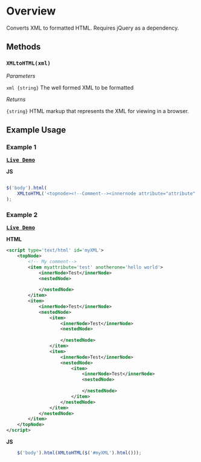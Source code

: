 # Overview


Converts XML to formatted HTML. Requires jQuery as a dependency. 

## Methods


### `XMLtoHTML(xml)`

*Parameters*

`xml {string}` The well formed XML to be formatted

*Returns*

`{string}` HTML markup that represents the XML for viewing in a browser. 


## Example Usage


### Example 1

<kbd>**[Live Demo](http://jsfiddle.net/RCy8D/1/)**</kbd>

**JS**

```JavaScript

$('body').html(
    XMLtoHTML('<topnode><!--Comment--><innernode attribute="attribute" /><othernode>value</othernode></topnode>')
); 

```

### Example 2

<kbd>**[Live Demo](http://jsfiddle.net/DVaQX/3/)**</kbd>

**HTML**

```XML
<script type='text/html' id='myXML'>
    <topNode>
        <!-- My comment-->
        <item myattribute='test' anotherone='hello world'>
            <innerNode>Test</innerNode>
            <nestedNode>
                
            </nestedNode>
        </item>
        <item>
            <innerNode>Test</innerNode>
            <nestedNode>
                <item>
                    <innerNode>Test</innerNode>
                    <nestedNode>
                        
                    </nestedNode>
                </item>
                <item>
                    <innerNode>Test</innerNode>
                    <nestedNode>
                        <item>
                            <innerNode>Test</innerNode>
                            <nestedNode>
                                
                            </nestedNode>
                        </item>
                    </nestedNode>
                </item>
            </nestedNode>
        </item>
    </topNode>
</script>
```

**JS**

```JavaScript
    $('body').html(XMLtoHTML($('#myXML').html())); 
```
